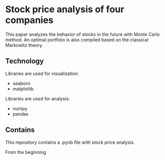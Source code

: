 # Stock price analysis of four companies
This paper analyzes the behavior of stocks in the future with Monte Carlo method. An optimal portfolio is also compiled based on the classical Markowitz theory.

## Technology

Libraries are used for visualization: 
+ seaborn
+ matplotlib 

Libraries are used for analysis: 
+ numpy
+ pandas

## Contains

This repository contains a .pynb file with stock price analysis.

From the beginning 
